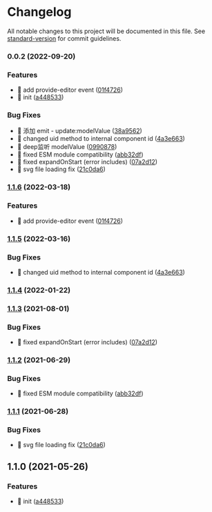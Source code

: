 # Changelog

All notable changes to this project will be documented in this file. See [standard-version](https://github.com/conventional-changelog/standard-version) for commit guidelines.

### 0.0.2 (2022-09-20)


### Features

* 🎸 add provide-editor event ([01f4726](https://github.com/Saber-Kurama/vue3-json-editor/commit/01f47261faaffdba233a5c685a346d737345eec6))
* 🎸 init ([a448533](https://github.com/Saber-Kurama/vue3-json-editor/commit/a448533e4f7e2e95861cda92f3c110a804b69927))


### Bug Fixes

* 🐛 添加 emit - update:modelValue ([38a9562](https://github.com/Saber-Kurama/vue3-json-editor/commit/38a9562601978346758af120844d0c76e00b6f69))
* 🐛 changed uid method to internal component id ([4a3e663](https://github.com/Saber-Kurama/vue3-json-editor/commit/4a3e6632d13fc3531dbc1929ded48ead88953d71))
* 🐛 deep监听 modelValue ([0990878](https://github.com/Saber-Kurama/vue3-json-editor/commit/09908783812507c5b56c97d5b78363ccce4d0dbe))
* 🐛 fixed ESM module compatibility ([abb32df](https://github.com/Saber-Kurama/vue3-json-editor/commit/abb32dfe7ffea6fd7624027a8e82bc2b004e72f2))
* 🐛 fixed expandOnStart (error includes) ([07a2d12](https://github.com/Saber-Kurama/vue3-json-editor/commit/07a2d1241ce651661411014410be6c74972a00ae))
* 🐛 svg file loading fix ([21c0da6](https://github.com/Saber-Kurama/vue3-json-editor/commit/21c0da6d35c7e7661b9c1381cdf7ee28f9f42715))

### [1.1.6](https://github.com/joaomede/vue3-json-editor/compare/v1.1.5...v1.1.6) (2022-03-18)


### Features

* 🎸 add provide-editor event ([01f4726](https://github.com/joaomede/vue3-json-editor/commit/01f47261faaffdba233a5c685a346d737345eec6))

### [1.1.5](https://github.com/joaomede/vue3-json-editor/compare/v1.1.4...v1.1.5) (2022-03-16)


### Bug Fixes

* 🐛 changed uid method to internal component id ([4a3e663](https://github.com/joaomede/vue3-json-editor/commit/4a3e6632d13fc3531dbc1929ded48ead88953d71))

### [1.1.4](https://github.com/joaomede/vue3-json-editor/compare/v1.1.3...v1.1.4) (2022-01-22)

### [1.1.3](https://github.com/joaomede/vue3-json-editor/compare/v1.1.2...v1.1.3) (2021-08-01)


### Bug Fixes

* 🐛 fixed expandOnStart (error includes) ([07a2d12](https://github.com/joaomede/vue3-json-editor/commit/07a2d1241ce651661411014410be6c74972a00ae))

### [1.1.2](https://github.com/joaomede/vue3-json-editor/compare/v1.1.1...v1.1.2) (2021-06-29)


### Bug Fixes

* 🐛 fixed ESM module compatibility ([abb32df](https://github.com/joaomede/vue3-json-editor/commit/abb32dfe7ffea6fd7624027a8e82bc2b004e72f2))

### [1.1.1](https://github.com/joaomede/vue3-json-editor/compare/v1.1.0...v1.1.1) (2021-06-28)


### Bug Fixes

* 🐛 svg file loading fix ([21c0da6](https://github.com/joaomede/vue3-json-editor/commit/21c0da6d35c7e7661b9c1381cdf7ee28f9f42715))

## 1.1.0 (2021-05-26)


### Features

* 🎸 init ([a448533](https://github.com/joaomede/vue3-json-editor/commit/a448533e4f7e2e95861cda92f3c110a804b69927))
